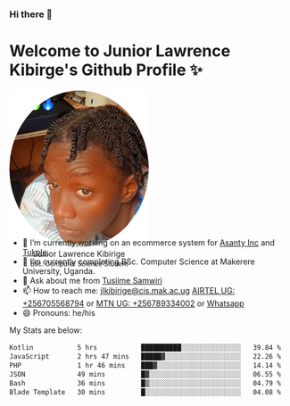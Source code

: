 ### Hi there 👋 
# Welcome to Junior Lawrence Kibirge's Github Profile ✨
 
<p align="center" style="border-radius:50%;width:250px;height:250px;">
  <img src="https://github.com/juniorkibirige/juniorkibirige/blob/main/cropped-twitter-pp.png" 
       alt="Profile picture from Twitter" /></br>
  <span align="center">Junior Lawrence Kibirige</span><br/>
  <small align="center" font-size="15">Bsc. Computer Science Student</small>
</p>

- 🔭 I’m currently working on an ecommerce system for [Asanty Inc](https://asanty.africa) and [Tukole](https://app.tukole.ug).
- 🌱 I’m currently completing BSc. Computer Science at Makerere University, Uganda.
- 💬 Ask about me from [Tusiime Samwiri](mailto:stusiime@asanty.africa)
- 📫 How to reach me: [jlkibirige@cis.mak.ac.ug](mailto:juniorkibirige@students.mak.ac.ug) [AIRTEL UG: +256705568794](tel:+256705568794) or [MTN UG: +256789334002](tel:+256789334002) or [Whatsapp](tel:+17602847072)
- 😄 Pronouns: he/his

My Stats are below:

<!--START_SECTION:waka-->

```text
Kotlin           5 hrs           ██████████░░░░░░░░░░░░░░░   39.84 %
JavaScript       2 hrs 47 mins   █████▓░░░░░░░░░░░░░░░░░░░   22.26 %
PHP              1 hr 46 mins    ███▓░░░░░░░░░░░░░░░░░░░░░   14.14 %
JSON             49 mins         █▓░░░░░░░░░░░░░░░░░░░░░░░   06.55 %
Bash             36 mins         █▒░░░░░░░░░░░░░░░░░░░░░░░   04.79 %
Blade Template   30 mins         █░░░░░░░░░░░░░░░░░░░░░░░░   04.08 %
```

<!--END_SECTION:waka-->
